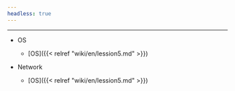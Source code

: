 ```yaml
---
headless: true
---
```


<hr>

- OS
  - [OS]({{< relref "wiki/en/lession5.md" >}})

- Network
  - [OS]({{< relref "wiki/en/lession5.md" >}})
